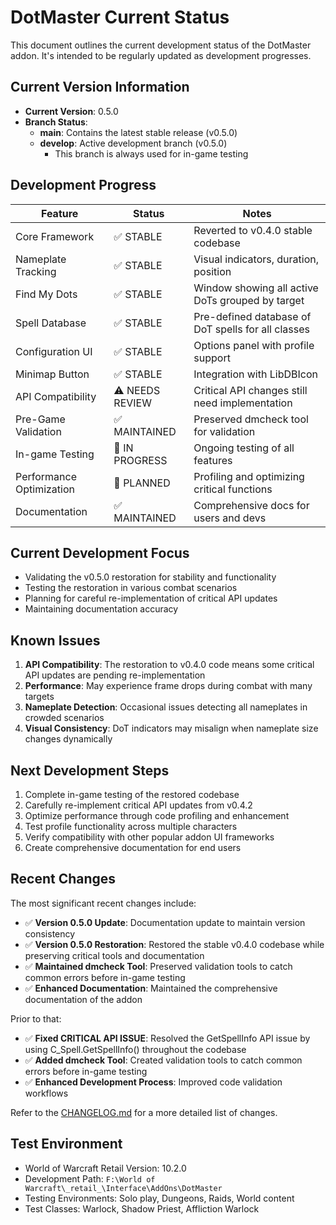 # DotMaster Current Status

This document outlines the current development status of the DotMaster addon. It's intended to be regularly updated as development progresses.

## Current Version Information

- **Current Version**: 0.5.0
- **Branch Status**:
  - **main**: Contains the latest stable release (v0.5.0)
  - **develop**: Active development branch (v0.5.0)
    - This branch is always used for in-game testing

## Development Progress

| Feature | Status | Notes |
|---------|--------|-------|
| Core Framework | ✅ STABLE | Reverted to v0.4.0 stable codebase |
| Nameplate Tracking | ✅ STABLE | Visual indicators, duration, position |
| Find My Dots | ✅ STABLE | Window showing all active DoTs grouped by target |
| Spell Database | ✅ STABLE | Pre-defined database of DoT spells for all classes |
| Configuration UI | ✅ STABLE | Options panel with profile support |
| Minimap Button | ✅ STABLE | Integration with LibDBIcon |
| API Compatibility | ⚠️ NEEDS REVIEW | Critical API changes still need implementation |
| Pre-Game Validation | ✅ MAINTAINED | Preserved dmcheck tool for validation |
| In-game Testing | 🔄 IN PROGRESS | Ongoing testing of all features |
| Performance Optimization | 🔄 PLANNED | Profiling and optimizing critical functions |
| Documentation | ✅ MAINTAINED | Comprehensive docs for users and devs |

## Current Development Focus

- Validating the v0.5.0 restoration for stability and functionality
- Testing the restoration in various combat scenarios
- Planning for careful re-implementation of critical API updates
- Maintaining documentation accuracy

## Known Issues

1. **API Compatibility**: The restoration to v0.4.0 code means some critical API updates are pending re-implementation
2. **Performance**: May experience frame drops during combat with many targets
3. **Nameplate Detection**: Occasional issues detecting all nameplates in crowded scenarios
4. **Visual Consistency**: DoT indicators may misalign when nameplate size changes dynamically

## Next Development Steps

1. Complete in-game testing of the restored codebase
2. Carefully re-implement critical API updates from v0.4.2
3. Optimize performance through code profiling and enhancement
4. Test profile functionality across multiple characters
5. Verify compatibility with other popular addon UI frameworks
6. Create comprehensive documentation for end users

## Recent Changes

The most significant recent changes include:

- ✅ **Version 0.5.0 Update**: Documentation update to maintain version consistency
- ✅ **Version 0.5.0 Restoration**: Restored the stable v0.4.0 codebase while preserving critical tools and documentation
- ✅ **Maintained dmcheck Tool**: Preserved validation tools to catch common errors before in-game testing
- ✅ **Enhanced Documentation**: Maintained the comprehensive documentation of the addon

Prior to that:
- ✅ **Fixed CRITICAL API ISSUE**: Resolved the GetSpellInfo API issue by using C_Spell.GetSpellInfo() throughout the codebase
- ✅ **Added dmcheck Tool**: Created validation tools to catch common errors before in-game testing
- ✅ **Enhanced Development Process**: Improved code validation workflows

Refer to the [CHANGELOG.md](CHANGELOG.md) for a more detailed list of changes.

## Test Environment

- World of Warcraft Retail Version: 10.2.0
- Development Path: `F:\World of Warcraft\_retail_\Interface\AddOns\DotMaster`
- Testing Environments: Solo play, Dungeons, Raids, World content
- Test Classes: Warlock, Shadow Priest, Affliction Warlock 